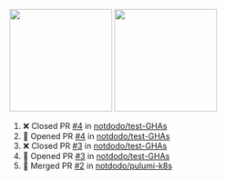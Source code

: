 <a href="https://github.com/notdodo"><img src="https://github-readme-stats.vercel.app/api?username=notdodo&count_private=true&theme=dark" height="180" /></a> <a href="https://github.com/notdodo"><img src="https://github-readme-stats.vercel.app/api/top-langs/?username=notdodo&langs_count=8&theme=dark&hide=tex,java,html,css&layout=compact" height="180" /></a>

<!--START_SECTION:activity-->
1. ❌ Closed PR [#4](https://github.com/notdodo/test-GHAs/pull/4) in [notdodo/test-GHAs](https://github.com/notdodo/test-GHAs)
2. 💪 Opened PR [#4](https://github.com/notdodo/test-GHAs/pull/4) in [notdodo/test-GHAs](https://github.com/notdodo/test-GHAs)
3. ❌ Closed PR [#3](https://github.com/notdodo/test-GHAs/pull/3) in [notdodo/test-GHAs](https://github.com/notdodo/test-GHAs)
4. 💪 Opened PR [#3](https://github.com/notdodo/test-GHAs/pull/3) in [notdodo/test-GHAs](https://github.com/notdodo/test-GHAs)
5. 🎉 Merged PR [#2](https://github.com/notdodo/pulumi-k8s/pull/2) in [notdodo/pulumi-k8s](https://github.com/notdodo/pulumi-k8s)
<!--END_SECTION:activity-->
